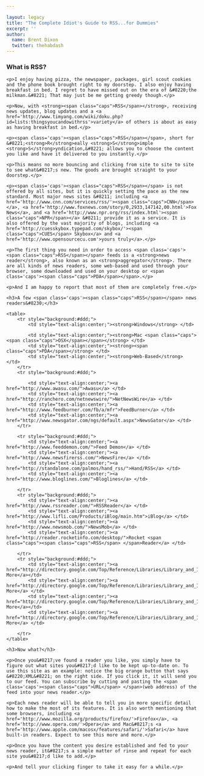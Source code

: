 ```yaml
---

layout: legacy
title: "The Complete Idiot's Guide to RSS...for Dummies"
excerpt: ''
author:
  name: Brent Dixon
  twitter: thehabdash
---
```


<h3>What is <span class='caps'><span class="caps">RSS</span></span>?</h3>

    <p>I enjoy having pizza, the newspaper, packages, girl scout cookies and the phone book brought right to my doorstep. I also enjoy having breakfast in bed. I regret to have missed out on the era of &#8220;the milkman.&#8221; That may just be me getting greedy though.</p>

    <p>Now, with <strong><span class="caps">RSS</span></strong>, receiving news updates, blog updates and a <a href='http://www.timyang.com/wiki/doku.php?id=lists:thingsyoucandowithrss'>variety</a> of others is about as easy as having breakfast in bed.</p>

    <p><span class='caps'><span class="caps">RSS</span></span>, short for &#8221;<strong>R</strong>eally <strong>S</strong>imple <strong>S</strong>yndication,&#8221; allows you to choose the content you like and have it delivered to you instantly.</p>

    <p>This means no more bouncing and clicking from site to site to site to see what&#8217;s new. The goods are brought straight to your doorstep.</p>

    <p><span class='caps'><span class="caps">RSS</span></span> is not offered by all sites, but it is quickly setting the pace as the new standard. Most major news sites &#8211; including <a href='http://www.cnn.com/services/rss/'><span class="caps">CNN</span></a>, <a href='http://www.foxnews.com/story/0,2933,147142,00.html'>Fox News</a>, and <a href='http://www.npr.org/rss/index.html'><span class="caps">NPR</span></a> &#8211; provide it as a service. It is also offered by the vast majority of blogs, including <a href='http://cuesskybox.typepad.com/skybox/'><span class="caps">CUES</span> Skybox</a> and <a href='http://www.opensourcecu.com'>yours truly</a>.</p>

    <p>The first thing you need in order to access <span class='caps'><span class="caps">RSS</span></span> feeds is a <strong>news reader</strong>, also known as an <strong>aggregator</strong>. There are all kinds of news readers, some web-based and used through your browser, some downloaded and used on your desktop or <span class='caps'><span class="caps">PDA</span></span>.</p>

    <p>And I am happy to report that most of them are completely free.</p>

    <h3>A few <span class='caps'><span class="caps">RSS</span></span> news readers&#8230;</h3>

    <table>
        <tr style="background:#ddd;">
            <td style="text-align:center;"><strong>Windows</strong> </td>

            <td style="text-align:center;"><strong>Mac <span class="caps"><span class="caps">OSX</span></span></strong> </td>
            <td style="text-align:center;"><strong><span class="caps">PDA</span></strong> </td>
            <td style="text-align:center;"><strong>Web-Based</strong> </td>
        </tr>
        <tr style="background:#ddd;">

            <td style="text-align:center;"><a href="http://www.awasu.com/">Awasu</a> </td>
            <td style="text-align:center;"><a href="http://ranchero.com/netnewswire/">NetNewsWire</a> </td>
            <td style="text-align:center;"><a href="http://www.feedburner.com/fb/a/mfr">FeedBurner</a> </td>
            <td style="text-align:center;"><a href="http://www.newsgator.com/ngs/default.aspx">NewsGator</a> </td>
        </tr>

        <tr style="background:#ddd;">
            <td style="text-align:center;"><a href="http://www.feeddemon.com/">Feed Demon</a> </td>
            <td style="text-align:center;"><a href="http://www.newsfirerss.com/">NewsFire</a> </td>
            <td style="text-align:center;"><a href="http://standalone.com/palmos/hand_rss/">Hand/RSS</a> </td>
            <td style="text-align:center;"><a href="http://www.bloglines.com/">Bloglines</a> </td>

        </tr>
        <tr style="background:#ddd;">
            <td style="text-align:center;"><a href="http://www.rssreader.com/">RSSReader</a> </td>
            <td style="text-align:center;"><a href="http://www.lifli.com/Products/iBlog/main.htm">iBlog</a> </td>
            <td style="text-align:center;"><a href="http://www.newsmob.com/">NewsMob</a> </td>
            <td style="text-align:center;"><a href="http://reader.rocketinfo.com/desktop/">Rocket <span class="caps"><span class="caps">RSS</span> </span>Reader</a> </td>

        </tr>
        <tr style="background:#ddd;">
            <td style="text-align:center;"><a href="http://directory.google.com/Top/Reference/Libraries/Library_and_Information_Science/Technical_Services/Cataloguing/Metadata/RDF/Applications/RSS/News_Readers/Windows/">See More</a></td>
            <td style="text-align:center;"><a href="http://directory.google.com/Top/Reference/Libraries/Library_and_Information_Science/Technical_Services/Cataloguing/Metadata/RDF/Applications/RSS/News_Readers/Mac_OS/">See More</a> </td>
            <td style="text-align:center;"><a href="http://directory.google.com/Top/Reference/Libraries/Library_and_Information_Science/Technical_Services/Cataloguing/Metadata/RDF/Applications/RSS/News_Readers/Handhelds/">See More</a></td>
            <td style="text-align:center;"><a href="http://directory.google.com/Top/Reference/Libraries/Library_and_Information_Science/Technical_Services/Cataloguing/Metadata/RDF/Applications/RSS/News_Readers/Web_Based/">See More</a> </td>

        </tr>
    </table>

    <h3>Now what?</h3>

    <p>Once you&#8217;ve found a reader you like, you simply have to figure out what sites you&#8217;d like to be kept up-to-date on. To use this site as an example: notice the big orange button that says &#8220;XML&#8221; on the right side. If you click it, it will send you to our feed. You can subscribe by cutting and pasting the <span class='caps'><span class="caps">URL</span> </span>(web address) of the feed into your news reader.</p>

    <p>Each news reader will be able to tell you in more specific detail how to make the most of its features. It is also worth mentioning that some browsers, including <a href='http://www.mozilla.org/products/firefox/'>Firefox</a>, <a href='http://www.opera.com/'>Opera</a> and Mac&#8217;s <a href='http://www.apple.com/macosx/features/safari/'>Safari</a> have built-in readers. Expect to see this more and more.</p>

    <p>Once you have the content you desire established and fed to your news reader, it&#8217;s a simple matter of rinse and repeat for each site you&#8217;d like to add.</p>

    <p>And tell your clicking finger to take it easy for a while.</p>